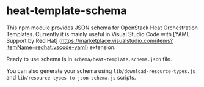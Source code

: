 
heat-template-schema
====================

This npm module provides JSON schema for OpenStack Heat Orchestration Templates.
Currently it is mainly useful in Visual Studio Code with [YAML Support by Red Hat] (https://marketplace.visualstudio.com/items?itemName=redhat.vscode-yaml) extension.

Ready to use schema is in `schema/heat-template.schema.json` file.

You can also generate your schema using `lib/download-resource-types.js` and `lib/resource-types-to-json-schema.js` scripts.
